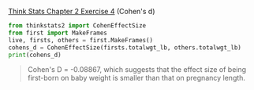 [Think Stats Chapter 2 Exercise 4](http://greenteapress.com/thinkstats2/html/thinkstats2003.html#toc24) (Cohen's d)

```python
from thinkstats2 import CohenEffectSize
from first import MakeFrames
live, firsts, others = first.MakeFrames()
cohens_d = CohenEffectSize(firsts.totalwgt_lb, others.totalwgt_lb)
print(cohens_d)
```

> Cohen's D = -0.08867, which suggests that the effect size of being first-born on baby weight is smaller than that on pregnancy length.